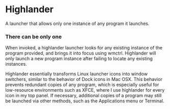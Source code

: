 # Highlander
A launcher that allows only one instance of any program it launches.

### There can be only one
When invoked, a highlander launcher looks for any existing instance of the program provided, and brings it into focus using wmctrl. Highlander will only launch a new program instance after failing to locate any existing instances.

Highlander essentially transforms Linux launcher icons into window switchers, similar to the behavior of Dock icons in Mac OSX. This behavior prevents redundant copies of any program, which is especially useful for low-resource environments such as XFCE, where I use highlander for every icon in my top panel. If necessary, additional copies of a program may still be launched via other methods, such as the Applications menu or Terminal. 
